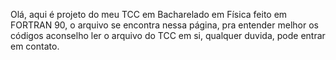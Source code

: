 Olá, aqui é projeto do meu TCC em Bacharelado em Física feito em FORTRAN 90, o arquivo se encontra nessa página, pra entender melhor os códigos aconselho ler o arquivo do TCC em si, qualquer duvida, pode entrar em contato.